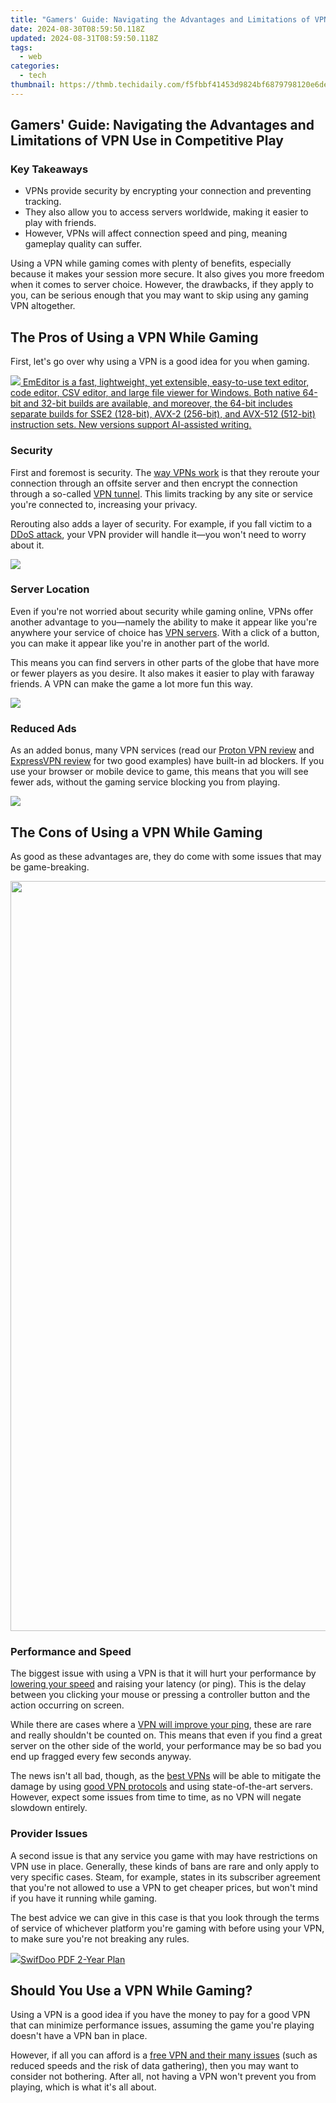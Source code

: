 ```yaml
---
title: "Gamers' Guide: Navigating the Advantages and Limitations of VPN Use in Competitive Play"
date: 2024-08-30T08:59:50.118Z
updated: 2024-08-31T08:59:50.118Z
tags:
  - web
categories:
  - tech
thumbnail: https://thmb.techidaily.com/f5fbbf41453d9824bf6879798120e6de2082db27f668f4cb2a72d45c0fe37f64.jpg
---
```


## Gamers' Guide: Navigating the Advantages and Limitations of VPN Use in Competitive Play

### Key Takeaways

* VPNs provide security by encrypting your connection and preventing tracking.
* They also allow you to access servers worldwide, making it easier to play with friends.
* However, VPNs will affect connection speed and ping, meaning gameplay quality can suffer.

 Using a VPN while gaming comes with plenty of benefits, especially because it makes your session more secure. It also gives you more freedom when it comes to server choice. However, the drawbacks, if they apply to you, can be serious enough that you may want to skip using any gaming VPN altogether.

##  The Pros of Using a VPN While Gaming

 First, let's go over why using a VPN is a good idea for you when gaming.

<!-- affiliate ads begin -->
<a href="https://shop.emeditor.com/order/checkout.php?PRODS=4610657&QTY=1&AFFILIATE=108875&CART=1"><img src="https://www.emeditor.com/wp-content/uploads/2024/06/emeditor_chat_ai.png" border="0">
EmEditor is a fast, lightweight, yet extensible, easy-to-use text editor, code editor, CSV editor, and large file viewer for Windows. Both native 64-bit and 32-bit builds are available, and moreover, the 64-bit includes separate builds for SSE2 (128-bit), AVX-2 (256-bit), and AVX-512 (512-bit) instruction sets. New versions support AI-assisted writing.</a>
<!-- affiliate ads end -->
###  Security

 First and foremost is security. The [way VPNs work](https://extra-guidance.techidaily.com/2024-approved-masterclass-in-3d-color-grading-with-custom-luts/) is that they reroute your connection through an offsite server and then encrypt the connection through a so-called [VPN tunnel](https://extra-resources.techidaily.com/cross-service-playlist-exchange-simplified/). This limits tracking by any site or service you're connected to, increasing your privacy.

 Rerouting also adds a layer of security. For example, if you fall victim to a [DDoS attack](https://extra-lessons.techidaily.com/tales-that-echo-through-time-top-8-halls-for-storytellers/), your VPN provider will handle it—you won't need to worry about it.

<!-- affiliate ads begin -->
<a href="https://secure.2checkout.com/order/checkout.php?PRODS=3546200&QTY=1&AFFILIATE=108875&CART=1"><img src="http://www.binteko.com/sites/default/files/banner01_468x60a.gif" border="0"></a>
<!-- affiliate ads end -->
###  Server Location

 Even if you're not worried about security while gaming online, VPNs offer another advantage to you—namely the ability to make it appear like you're anywhere your service of choice has [VPN servers](https://some-approaches.techidaily.com/new-the-impactful-power-of-customer-testimonials-on-sales/). With a click of a button, you can make it appear like you're in another part of the world.

 This means you can find servers in other parts of the globe that have more or fewer players as you desire. It also makes it easier to play with faraway friends. A VPN can make the game a lot more fun this way.

<!-- affiliate ads begin -->
<a href="https://secure.2checkout.com/order/checkout.php?PRODS=4620778&QTY=1&AFFILIATE=108875&CART=1"><img src="https://secure.avangate.com/images/merchant/07dd4d5a72f5740ef0f035f201951476/300__250banner.jpg" border="0"></a>
<!-- affiliate ads end -->
###  Reduced Ads

 As an added bonus, many VPN services (read our [Proton VPN review](https://visual-screen-recording.techidaily.com/updated-ps3-playback-a-comprehensible-methodology-for-2024/) and [ExpressVPN review](https://techno-recovery.techidaily.com/1722844260698-laptops-smartphones-and-books-oh-my/) for two good examples) have built-in ad blockers. If you use your browser or mobile device to game, this means that you will see fewer ads, without the gaming service blocking you from playing.

<!-- affiliate ads begin -->
<a href="https://shop.manycam.com/order/checkout.php?PRODS=17728032&QTY=1&AFFILIATE=108875&CART=1"><img src="https://secure.avangate.com/images/merchant/8230bea7d54bcdf99cdfe85cb07313d5/mcaffbanner920x120.png" border="0"></a>
<!-- affiliate ads end -->
##  The Cons of Using a VPN While Gaming

 As good as these advantages are, they do come with some issues that may be game-breaking.

<!-- affiliate ads begin -->
<a href="https://ukaidot.sjv.io/c/5597632/1793237/19578" target="_top" id="1793237"><img src="//a.impactradius-go.com/display-ad/19578-1793237" border="0" alt="" width="1200" height="1200"/></a><img height="0" width="0" src="https://imp.pxf.io/i/5597632/1793237/19578" style="position:absolute;visibility:hidden;" border="0" />
<!-- affiliate ads end -->
###  Performance and Speed

 The biggest issue with using a VPN is that it will hurt your performance by [lowering your speed](https://screen-capture.techidaily.com/2024-approved-saving-screen-shots-in-windows-systems/) and raising your latency (or ping). This is the delay between you clicking your mouse or pressing a controller button and the action occurring on screen.

 While there are cases where a [VPN will improve your ping](https://ios-pokemon-go.techidaily.com/in-2024-where-is-the-best-place-to-catch-dratini-on-apple-iphone-6-drfone-by-drfone-virtual-ios/), these are rare and really shouldn't be counted on. This means that even if you find a great server on the other side of the world, your performance may be so bad you end up fragged every few seconds anyway.

 The news isn't all bad, though, as the [best VPNs](https://some-techniques.techidaily.com/updated-ffmpeg-audioscape-maintaining-original-audio-formats/) will be able to mitigate the damage by using [good VPN protocols](https://youtube-sure.techidaily.com/ed-dominate-youtube-with-effective-content-strategies-for-2024/) and using state-of-the-art servers. However, expect some issues from time to time, as no VPN will negate slowdown entirely.

###  Provider Issues

 A second issue is that any service you game with may have restrictions on VPN use in place. Generally, these kinds of bans are rare and only apply to very specific cases. Steam, for example, states in its subscriber agreement that you're not allowed to use a VPN to get cheaper prices, but won't mind if you have it running while gaming.

 The best advice we can give in this case is that you look through the terms of service of whichever platform you're gaming with before using your VPN, to make sure you're not breaking any rules.

<!-- affiliate ads begin -->
<a href="https://purchase.swifdoo.com/order/checkout.php?PRODS=40002580&QTY=1&AFFILIATE=108875&CART=1"><img src="https://secure.avangate.com/images/merchant/8b932759a5a04ddb34bf79e3f9072e4b/products/3_Product%20box%20white-1024x1024.png" border="0">SwifDoo PDF 2-Year Plan</a>
<!-- affiliate ads end -->
##  Should You Use a VPN While Gaming?

 Using a VPN is a good idea if you have the money to pay for a good VPN that can minimize performance issues, assuming the game you're playing doesn't have a VPN ban in place.

 However, if all you can afford is a [free VPN and their many issues](https://fox-links.techidaily.com/in-2024-streamline-and-shine-the-top-5-video-quality-tools/) (such as reduced speeds and the risk of data gathering), then you may want to consider not bothering. After all, not having a VPN won't prevent you from playing, which is what it's all about.

<ins class="adsbygoogle"
     style="display:block"
     data-ad-format="autorelaxed"
     data-ad-client="ca-pub-7571918770474297"
     data-ad-slot="1223367746"></ins>



<ins class="adsbygoogle"
     style="display:block"
     data-ad-client="ca-pub-7571918770474297"
     data-ad-slot="8358498916"
     data-ad-format="auto"
     data-full-width-responsive="true"></ins>


